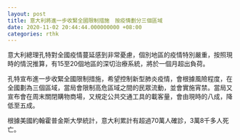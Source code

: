 ```yaml
---
layout: post
title: 意大利將進一步收緊全國限制措施　按疫情劃分三個區域
date: 2020-11-02 20:44:44.000000000 +08:00
categories: rthk
---
```


意大利總理孔特對全國疫情蔓延感到非常憂慮，個別地區的疫情特別嚴重，按照現時的情況推算，有15至20個地區的深切治療系統，將於一個月超出負荷。

孔特宣布進一步收緊全國限制措施，希望控制新型肺炎疫情，會根據風險程度，在全國劃為三個區域，當局會限制高危區域之間的民眾流動，並會實施宵禁。當局又宣布會在周末關閉購物商場，又規定公共交通工具的載客量，會由現時的八成，降低至五成。

根據美國約翰霍普金斯大學統計，意大利累計有超過70萬人確診，3萬8千多人死亡。
